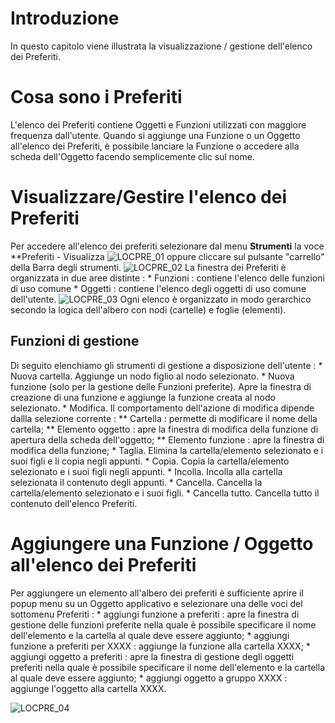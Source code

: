 # Introduzione
In questo capitolo viene illustrata la visualizzazione / gestione dell'elenco dei Preferiti.

# Cosa sono i Preferiti
L'elenco dei Preferiti contiene Oggetti e Funzioni utilizzati con maggiore frequenza dall'utente. Quando si aggiunge una Funzione o un Oggetto all'elenco dei Preferiti, è possibile lanciare la Funzione o accedere alla scheda dell'Oggetto facendo semplicemente clic sul nome.

# Visualizzare/Gestire l'elenco dei Preferiti
Per accedere all'elenco dei preferiti selezionare dal menu **Strumenti** la voce **Preferiti - Visualizza
![LOCPRE_01](https://doc.smeup.com/immagini/MBDOC_OPE-LOCPRE/LOCPRE_01.png)
oppure cliccare sul pulsante "carrello"  della Barra degli strumenti.
![LOCPRE_02](https://doc.smeup.com/immagini/MBDOC_OPE-LOCPRE/LOCPRE_02.png)
La finestra dei Preferiti è organizzata in due aree distinte : 
 \* Funzioni :  contiene l'elenco delle funzioni di uso comune
 \* Oggetti :  contiene l'elenco degli oggetti di uso comune dell'utente.
![LOCPRE_03](https://doc.smeup.com/immagini/MBDOC_OPE-LOCPRE/LOCPRE_03.png)
Ogni elenco è organizzato in modo gerarchico secondo la logica dell'albero con nodi (cartelle) e foglie (elementi).

## Funzioni di gestione
Di seguito elenchiamo gli strumenti di gestione a disposizione dell'utente : 
 \* Nuova cartella. Aggiunge un nodo figlio al nodo selezionato.
 \* Nuova funzione (solo per la gestione delle Funzioni preferite). Apre la finestra di creazione di una funzione e aggiunge la funzione creata al nodo selezionato.
 \* Modifica. Il comportamento dell'azione di modifica dipende dallla selezione corrente : 
 \*\* Cartella :  permette di modificare il nome della cartella;
 \*\* Elemento oggetto :  apre la finestra di modifica della funzione di apertura della scheda dell'oggetto;
 \*\* Elemento funzione :  apre la finestra di modifica della funzione;
 \* Taglia. Elimina la cartella/elemento selezionato e i suoi figli e li copia negli appunti.
 \* Copia. Copia la cartella/elemento selezionato e i suoi figli negli appunti.
 \* Incolla. Incolla alla cartella selezionata il contenuto degli appunti.
 \* Cancella. Cancella la cartella/elemento selezionato e i suoi figli.
 \* Cancella tutto. Cancella tutto il contenuto dell'elenco Preferiti.

# Aggiungere una Funzione / Oggetto all'elenco dei Preferiti
Per aggiungere un elemento all'albero dei preferiti è sufficiente aprire il popup menu su un Oggetto applicativo e selezionare una delle voci del sottomenu Preferiti : 
 \* aggiungi funzione a preferiti :  apre la finestra di gestione delle funzioni preferite nella quale è possibile specificare il nome dell'elemento e la cartella al quale deve essere aggiunto;
 \* aggiungi funzione a preferiti per XXXX :  aggiunge la funzione alla cartella XXXX;
 \* aggiungi oggetto a preferiti :  apre la finestra di gestione degli oggetti preferiti nella quale è possibile specificare il nome dell'elemento e la cartella al quale deve essere aggiunto;
 \* aggiungi oggetto a gruppo XXXX :  aggiunge l'oggetto alla cartella XXXX.

![LOCPRE_04](https://doc.smeup.com/immagini/MBDOC_OPE-LOCPRE/LOCPRE_04.png)